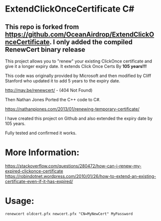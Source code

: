 # ExtendClickOnceCertificate C# 

## This repo is forked from https://github.com/OceanAirdrop/ExtendClickOnceCertificate. I only added the compiled RenewCert binary release

This project allows you to "renew" your existing ClickOnce certificate and give it a longer expiry date.  It extends Click Once Certs By **105 years!!!**

This code was originally provided by Microsoft and then modified by Cliff Stanford who updated it to add 5 years to the expiry date.

http://may.be/renewcert/ - (404 Not Found)

Then Nathan Jones Ported the C++ code to C#.

https://nathanpjones.com/2013/01/renewing-temporary-certificate/

I have created this project on Github and also extended the expiry date by 105 years. 

Fully tested and confirmed it works.

# More Information:

https://stackoverflow.com/questions/280472/how-can-i-renew-my-expired-clickonce-certificate
https://robindotnet.wordpress.com/2010/01/26/how-to-extend-an-existing-certificate-even-if-it-has-expired/

# Usage:

    renewcert oldcert.pfx newcert.pfx "CN=MyNewCert" MyPassword




